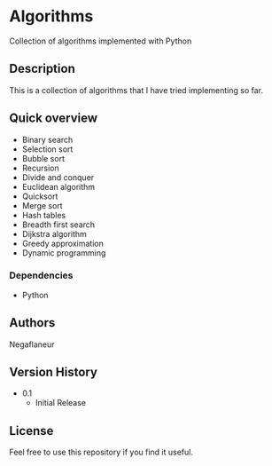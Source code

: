 # Algorithms

Collection of algorithms implemented with Python

## Description

This is a collection of algorithms that I have tried implementing so far. 

## Quick overview
* Binary search
* Selection sort
* Bubble sort
* Recursion
* Divide and conquer
* Euclidean algorithm
* Quicksort
* Merge sort
* Hash tables
* Breadth first search
* Dijkstra algorithm
* Greedy approximation
* Dynamic programming

### Dependencies

* Python

## Authors

Negaflaneur

## Version History

* 0.1
    * Initial Release

## License

Feel free to use this repository if you find it useful.

